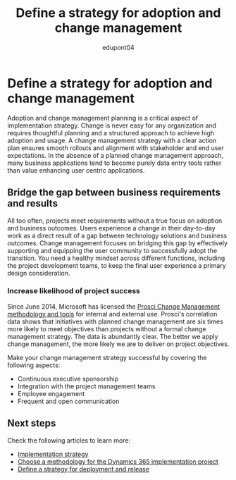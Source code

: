 ﻿---
title: Define a strategy for adoption and change management
description: Find guidance for how the organization can manage the onboarding to the new business solution. Also learn how you can help the organization manage changes-
ms.date: 04/17/2023
ms.topic: conceptual
author: edupont04
ms.author: veneva
---

# Define a strategy for adoption and change management

Adoption and change management planning is a critical aspect of implementation strategy. Change is never easy for any organization and requires thoughtful planning and a structured approach to achieve high adoption and usage. A change management strategy with a clear action plan ensures smooth rollouts and alignment with stakeholder and end user expectations. In the absence of a planned change management approach, many business applications tend to become purely data entry tools rather than value enhancing user centric applications.

## Bridge the gap between business requirements and results

All too often, projects meet requirements without a true focus on adoption and business outcomes. Users experience a change in their day-to-day work as a direct result of a gap between technology solutions and business outcomes. Change management focuses on bridging this gap by effectively supporting and equipping the user community to successfully adopt the transition. You need a healthy mindset across different functions, including the project development teams, to keep the final user experience a primary design consideration.

### Increase likelihood of project success

Since June 2014, Microsoft has licensed the [Prosci Change Management methodology and tools](https://www.prosci.com/blog/spotlight-leader-of-change-management-at-microsoft) for internal and external use.  Prosci's correlation data shows that initiatives with planned change management are six times more likely to meet objectives than projects without a formal change management strategy. The data is abundantly clear. The better we apply change management, the more likely we are to deliver on project objectives.

Make your change management strategy successful by covering the following aspects:

- Continuous executive sponsorship  
- Integration with the project management teams  
- Employee engagement  
- Frequent and open communication  

<!--Learn more at [Change management](../placeholder.md).TODO: ADD LINK-->

## Next steps

Check the following articles to learn more:

- [Implementation strategy](implementation-strategy.md)  
- [Choose a methodology for the Dynamics 365 implementation project](implementation-strategy-choose-methodology.md)  
- [Define a strategy for deployment and release](implementation-strategy-define-strategy-deployment-release.md)  
